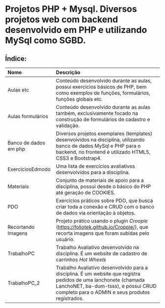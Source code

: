 # Projetos PHP + Mysql. Diversos projetos web com backend desenvolvido em PHP e utilizando MySql como SGBD.

## Índice:
Nome | Descrição
:--- | :-------
Aulas etc | Conteúdo desenvolvido durante as aulas, possui exercícios básicos de PHP, bem como exemplos de funções, formulários, funções globais etc.
Aulas formulários | Conteúdo desenvolvido durante as aulas também, exclusivamente focado na construção de formulários de cadastro e validação.
Banco de dados em php | Diversos projetos exemplares (templates) desenvolvidos na disciplina, utilizando banco de dados MySql e PHP para o backend, no frontend é utilizado HTML5, CSS3 e Bootstrap4.
ExerciciosEdmodo | Uma lista de exercícios avaliativos desenvolvidos para a disciplina.
Materiais | Conjunto de materiais de apoio para a disciplina, possui desde o básico do PHP até geração de COOKIES.
PDO | Exercícios práticos sobre PDO, que busca criar toda a conexão e CRUD com o banco de dados via orientação à objetos.
Recortando Imagens | Projeto prático usando o plugin _Croopie_ (<https://foliotek.github.io/Croppie/>), que recorta imagens que foram subidas pelo usuário.
TrabalhoPC | Trabalho Avaliativo desenvolvido na disciplina. É um website de cadastro de carrinhos _Hot Wheels_
TrabalhoPC_2 | Trabalho Avaliativo desenvolvido para a disciplina. É um website que registra pedidos de uma lanchonete (chamada LanchoNET, ba-dum-tsss), e possui CRUD completo para o ADMIN e seus produtos registrados.